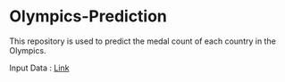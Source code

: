 # Olympics-Prediction
This repository is used to predict the medal count of each country in the Olympics.

Input Data : [Link](https://drive.google.com/drive/folders/1i55c9ZDxYW05vKYGQ-Nne1OuspkaNjSY?usp=sharing)
